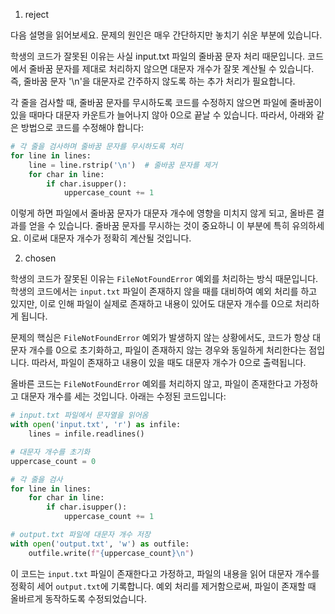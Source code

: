 1. reject

다음 설명을 읽어보세요. 문제의 원인은 매우 간단하지만 놓치기 쉬운 부분에 있습니다.

학생의 코드가 잘못된 이유는 사실 input.txt 파일의 줄바꿈 문자 처리 때문입니다. 코드에서 줄바꿈 문자를 제대로 처리하지 않으면 대문자 개수가 잘못 계산될 수 있습니다. 즉, 줄바꿈 문자 '\n'을 대문자로 간주하지 않도록 하는 추가 처리가 필요합니다.

각 줄을 검사할 때, 줄바꿈 문자를 무시하도록 코드를 수정하지 않으면 파일에 줄바꿈이 있을 때마다 대문자 카운트가 늘어나지 않아 0으로 끝날 수 있습니다. 따라서, 아래와 같은 방법으로 코드를 수정해야 합니다:

```python
# 각 줄을 검사하며 줄바꿈 문자를 무시하도록 처리
for line in lines:
    line = line.rstrip('\n')  # 줄바꿈 문자를 제거
    for char in line:
        if char.isupper():
            uppercase_count += 1
```

이렇게 하면 파일에서 줄바꿈 문자가 대문자 개수에 영향을 미치지 않게 되고, 올바른 결과를 얻을 수 있습니다. 줄바꿈 문자를 무시하는 것이 중요하니 이 부분에 특히 유의하세요. 이로써 대문자 개수가 정확히 계산될 것입니다.

2. chosen

학생의 코드가 잘못된 이유는 `FileNotFoundError` 예외를 처리하는 방식 때문입니다. 학생의 코드에서는 `input.txt` 파일이 존재하지 않을 때를 대비하여 예외 처리를 하고 있지만, 이로 인해 파일이 실제로 존재하고 내용이 있어도 대문자 개수를 0으로 처리하게 됩니다. 

문제의 핵심은 `FileNotFoundError` 예외가 발생하지 않는 상황에서도, 코드가 항상 대문자 개수를 0으로 초기화하고, 파일이 존재하지 않는 경우와 동일하게 처리한다는 점입니다. 따라서, 파일이 존재하고 내용이 있을 때도 대문자 개수가 0으로 출력됩니다.

올바른 코드는 `FileNotFoundError` 예외를 처리하지 않고, 파일이 존재한다고 가정하고 대문자 개수를 세는 것입니다. 아래는 수정된 코드입니다:

```python
# input.txt 파일에서 문자열을 읽어옴
with open('input.txt', 'r') as infile:
    lines = infile.readlines()

# 대문자 개수를 초기화
uppercase_count = 0

# 각 줄을 검사
for line in lines:
    for char in line:
        if char.isupper():
            uppercase_count += 1

# output.txt 파일에 대문자 개수 저장
with open('output.txt', 'w') as outfile:
    outfile.write(f"{uppercase_count}\n")
```

이 코드는 `input.txt` 파일이 존재한다고 가정하고, 파일의 내용을 읽어 대문자 개수를 정확히 세어 `output.txt`에 기록합니다. 예외 처리를 제거함으로써, 파일이 존재할 때 올바르게 동작하도록 수정되었습니다.
